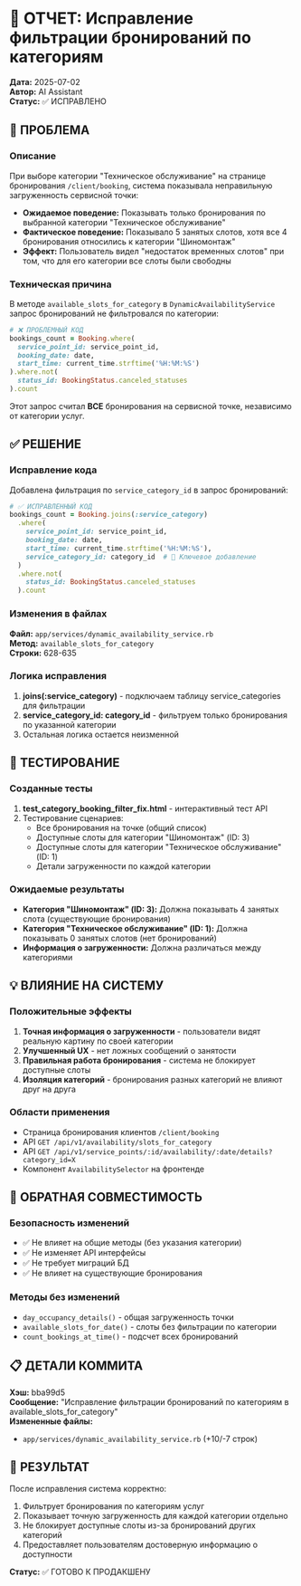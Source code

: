 # 🔧 ОТЧЕТ: Исправление фильтрации бронирований по категориям

**Дата:** 2025-07-02  
**Автор:** AI Assistant  
**Статус:** ✅ ИСПРАВЛЕНО  

## 🚨 ПРОБЛЕМА

### Описание
При выборе категории "Техническое обслуживание" на странице бронирования `/client/booking`, система показывала неправильную загруженность сервисной точки:

- **Ожидаемое поведение:** Показывать только бронирования по выбранной категории "Техническое обслуживание"
- **Фактическое поведение:** Показывало 5 занятых слотов, хотя все 4 бронирования относились к категории "Шиномонтаж"
- **Эффект:** Пользователь видел "недостаток временных слотов" при том, что для его категории все слоты были свободны

### Техническая причина
В методе `available_slots_for_category` в `DynamicAvailabilityService` запрос бронирований не фильтровался по категории:

```ruby
# ❌ ПРОБЛЕМНЫЙ КОД
bookings_count = Booking.where(
  service_point_id: service_point_id,
  booking_date: date,
  start_time: current_time.strftime('%H:%M:%S')
).where.not(
  status_id: BookingStatus.canceled_statuses
).count
```

Этот запрос считал **ВСЕ** бронирования на сервисной точке, независимо от категории услуг.

## ✅ РЕШЕНИЕ

### Исправление кода
Добавлена фильтрация по `service_category_id` в запрос бронирований:

```ruby
# ✅ ИСПРАВЛЕННЫЙ КОД
bookings_count = Booking.joins(:service_category)
  .where(
    service_point_id: service_point_id,
    booking_date: date,
    start_time: current_time.strftime('%H:%M:%S'),
    service_category_id: category_id  # 🎯 Ключевое добавление
  )
  .where.not(
    status_id: BookingStatus.canceled_statuses
  ).count
```

### Изменения в файлах
**Файл:** `app/services/dynamic_availability_service.rb`  
**Метод:** `available_slots_for_category`  
**Строки:** 628-635  

### Логика исправления
1. **joins(:service_category)** - подключаем таблицу service_categories для фильтрации
2. **service_category_id: category_id** - фильтруем только бронирования по указанной категории  
3. Остальная логика остается неизменной

## 🧪 ТЕСТИРОВАНИЕ

### Созданные тесты
1. **test_category_booking_filter_fix.html** - интерактивный тест API
2. Тестирование сценариев:
   - Все бронирования на точке (общий список)
   - Доступные слоты для категории "Шиномонтаж" (ID: 3)
   - Доступные слоты для категории "Техническое обслуживание" (ID: 1)  
   - Детали загруженности по каждой категории

### Ожидаемые результаты
- **Категория "Шиномонтаж" (ID: 3):** Должна показывать 4 занятых слота (существующие бронирования)
- **Категория "Техническое обслуживание" (ID: 1):** Должна показывать 0 занятых слотов (нет бронирований)
- **Информация о загруженности:** Должна различаться между категориями

## 💡 ВЛИЯНИЕ НА СИСТЕМУ

### Положительные эффекты
1. **Точная информация о загруженности** - пользователи видят реальную картину по своей категории
2. **Улучшенный UX** - нет ложных сообщений о занятости
3. **Правильная работа бронирования** - система не блокирует доступные слоты
4. **Изоляция категорий** - бронирования разных категорий не влияют друг на друга

### Области применения
- Страница бронирования клиентов `/client/booking`
- API `GET /api/v1/availability/slots_for_category`
- API `GET /api/v1/service_points/:id/availability/:date/details?category_id=X`
- Компонент `AvailabilitySelector` на фронтенде

## 🔄 ОБРАТНАЯ СОВМЕСТИМОСТЬ

### Безопасность изменений
- ✅ Не влияет на общие методы (без указания категории)
- ✅ Не изменяет API интерфейсы
- ✅ Не требует миграций БД
- ✅ Не влияет на существующие бронирования

### Методы без изменений
- `day_occupancy_details()` - общая загруженность точки
- `available_slots_for_date()` - слоты без фильтрации по категории
- `count_bookings_at_time()` - подсчет всех бронирований

## 📋 ДЕТАЛИ КОММИТА

**Хэш:** bba99d5  
**Сообщение:** "Исправление фильтрации бронирований по категориям в available_slots_for_category"  
**Измененные файлы:**
- `app/services/dynamic_availability_service.rb` (+10/-7 строк)

## 🎯 РЕЗУЛЬТАТ

После исправления система корректно:
1. Фильтрует бронирования по категориям услуг
2. Показывает точную загруженность для каждой категории отдельно  
3. Не блокирует доступные слоты из-за бронирований других категорий
4. Предоставляет пользователям достоверную информацию о доступности

**Статус:** ✅ ГОТОВО К ПРОДАКШЕНУ 